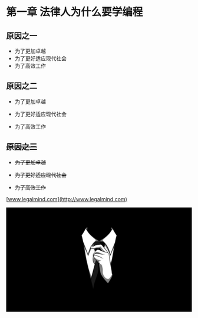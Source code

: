 # 第一章 法律人为什么要学编程

## 原因之一

* 为了更加卓越
* 为了更好适应现代社会
* 为了高效工作

## 原因之二

* 为了更加卓越

* 为了更好适应现代社会

* 为了高效工作

## ~~原因之三~~

* ~~为了更加卓越~~

* ~~为了更好适应现代社会~~

* ~~为了高效工作~~

[www.legalmind.com](http://www.legalmind.com)

[![](/assets/thumb-1920-475526.jpg)](http://www.legalmind.cn)

